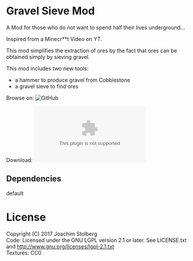 # Gravel Sieve Mod
A Mod for those who do not want to spend half their lives underground...

Inspired from a Minecr**t Video on YT.

This mod simplifies the extraction of ores by the fact that ores can be obtained simply by sieving gravel.

This mod includes two new tools:
 - a hammer to produce gravel from Cobblestone
 - a gravel sieve to find ores

Browse on: ![GitHub](https://github.com/joe7575/Minetest-Gravelsieve)

Download: ![GitHub](https://github.com/joe7575/Minetest-Gravelsieve/archive/master.zip)


## Dependencies
default  

# License
Copyright (C) 2017 Joachim Stolberg  
Code: Licensed under the GNU LGPL version 2.1 or later. See LICENSE.txt and http://www.gnu.org/licenses/lgpl-2.1.txt  
Textures: CC0

